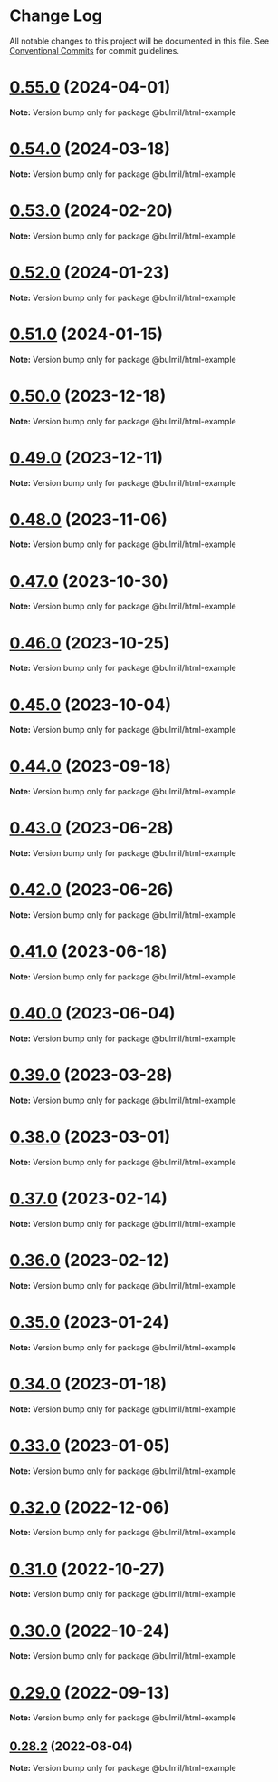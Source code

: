 # Change Log

All notable changes to this project will be documented in this file.
See [Conventional Commits](https://conventionalcommits.org) for commit guidelines.

# [0.55.0](https://github.com/gomah/bulmil/compare/v0.54.0...v0.55.0) (2024-04-01)

**Note:** Version bump only for package @bulmil/html-example





# [0.54.0](https://github.com/gomah/bulmil/compare/v0.53.3...v0.54.0) (2024-03-18)

**Note:** Version bump only for package @bulmil/html-example





# [0.53.0](https://github.com/gomah/bulmil/compare/v0.52.0...v0.53.0) (2024-02-20)

**Note:** Version bump only for package @bulmil/html-example





# [0.52.0](https://github.com/gomah/bulmil/compare/v0.51.0...v0.52.0) (2024-01-23)

**Note:** Version bump only for package @bulmil/html-example





# [0.51.0](https://github.com/gomah/bulmil/compare/v0.50.1...v0.51.0) (2024-01-15)

**Note:** Version bump only for package @bulmil/html-example





# [0.50.0](https://github.com/gomah/bulmil/compare/v0.49.0...v0.50.0) (2023-12-18)

**Note:** Version bump only for package @bulmil/html-example





# [0.49.0](https://github.com/gomah/bulmil/compare/v0.48.1...v0.49.0) (2023-12-11)

**Note:** Version bump only for package @bulmil/html-example





# [0.48.0](https://github.com/gomah/bulmil/compare/v0.47.0...v0.48.0) (2023-11-06)

**Note:** Version bump only for package @bulmil/html-example





# [0.47.0](https://github.com/gomah/bulmil/compare/v0.46.0...v0.47.0) (2023-10-30)

**Note:** Version bump only for package @bulmil/html-example





# [0.46.0](https://github.com/gomah/bulmil/compare/v0.45.2...v0.46.0) (2023-10-25)

**Note:** Version bump only for package @bulmil/html-example





# [0.45.0](https://github.com/gomah/bulmil/compare/v0.44.0...v0.45.0) (2023-10-04)

**Note:** Version bump only for package @bulmil/html-example





# [0.44.0](https://github.com/gomah/bulmil/compare/v0.43.0...v0.44.0) (2023-09-18)

**Note:** Version bump only for package @bulmil/html-example





# [0.43.0](https://github.com/gomah/bulmil/compare/v0.42.0...v0.43.0) (2023-06-28)

**Note:** Version bump only for package @bulmil/html-example





# [0.42.0](https://github.com/gomah/bulmil/compare/v0.41.0...v0.42.0) (2023-06-26)

**Note:** Version bump only for package @bulmil/html-example





# [0.41.0](https://github.com/gomah/bulmil/compare/v0.40.1...v0.41.0) (2023-06-18)

**Note:** Version bump only for package @bulmil/html-example





# [0.40.0](https://github.com/gomah/bulmil/compare/v0.39.4...v0.40.0) (2023-06-04)

**Note:** Version bump only for package @bulmil/html-example





# [0.39.0](https://github.com/gomah/bulmil/compare/v0.38.0...v0.39.0) (2023-03-28)

**Note:** Version bump only for package @bulmil/html-example





# [0.38.0](https://github.com/gomah/bulmil/compare/v0.37.1...v0.38.0) (2023-03-01)

**Note:** Version bump only for package @bulmil/html-example





# [0.37.0](https://github.com/gomah/bulmil/compare/v0.36.0...v0.37.0) (2023-02-14)

**Note:** Version bump only for package @bulmil/html-example





# [0.36.0](https://github.com/gomah/bulmil/compare/v0.35.0...v0.36.0) (2023-02-12)

**Note:** Version bump only for package @bulmil/html-example





# [0.35.0](https://github.com/gomah/bulmil/compare/v0.34.0...v0.35.0) (2023-01-24)

**Note:** Version bump only for package @bulmil/html-example

# [0.34.0](https://github.com/gomah/bulmil/compare/v0.33.0...v0.34.0) (2023-01-18)

**Note:** Version bump only for package @bulmil/html-example

# [0.33.0](https://github.com/gomah/bulmil/compare/v0.32.1...v0.33.0) (2023-01-05)

**Note:** Version bump only for package @bulmil/html-example

# [0.32.0](https://github.com/gomah/bulmil/compare/v0.31.2...v0.32.0) (2022-12-06)

**Note:** Version bump only for package @bulmil/html-example

# [0.31.0](https://github.com/gomah/bulmil/compare/v0.30.0...v0.31.0) (2022-10-27)

**Note:** Version bump only for package @bulmil/html-example

# [0.30.0](https://github.com/gomah/bulmil/compare/v0.29.1...v0.30.0) (2022-10-24)

**Note:** Version bump only for package @bulmil/html-example

# [0.29.0](https://github.com/gomah/bulmil/compare/v0.28.3...v0.29.0) (2022-09-13)

**Note:** Version bump only for package @bulmil/html-example

## [0.28.2](https://github.com/gomah/bulmil/compare/v0.28.1...v0.28.2) (2022-08-04)

**Note:** Version bump only for package @bulmil/html-example
